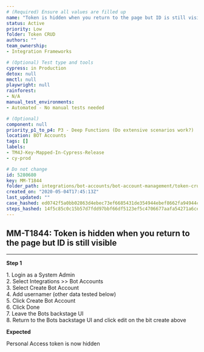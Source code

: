 ```yaml
---
# (Required) Ensure all values are filled up
name: "Token is hidden when you return to the page but ID is still visible"
status: Active
priority: Low
folder: Token CRUD
authors: ""
team_ownership: 
- Integration Frameworks

# (Optional) Test type and tools
cypress: in Production
detox: null
mmctl: null
playwright: null
rainforest: 
- N/A
manual_test_environments: 
- Automated - No manual tests needed

# (Optional)
component: null
priority_p1_to_p4: P3 - Deep Functions (Do extensive scenarios work?)
location: BOT Accounts
tags: []
labels: 
- TM4J-Key-Mapped-In-Cypress-Release
- cy-prod

# Do not change
id: 5280680
key: MM-T1844
folder_path: integrations/bot-accounts/bot-account-management/token-crud
created_on: "2020-05-04T17:45:13Z"
last_updated: ""
case_hashed: ed0742f5a0bb02863d4ebec73ef6685431de354944ebef8662fa94944c53fde00c1b61a5779fd57abdb371fbb53b0848
steps_hashed: 14f5c85c0c15b57d7fdd97bbf66df5123ef5c4706677aafa54271a6ce16236c520b039e5d41e4c1686a84de33cc4b301
---
```


## MM-T1844: Token is hidden when you return to the page but ID is still visible

---

**Step 1**

1\. Login as a System Admin\
2\. Select Integrations >> Bot Accounts\
3\. Select Create Bot Account\
4\. Add usernamer (other data tested below)\
5\. Click Create Bot Account\
6\. Click Done\
7\. Leave the Bots backstage UI\
8\. Return to the Bots backstage UI and click edit on the bit create above

**Expected**

Personal Access token is now hidden
